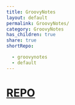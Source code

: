 ```yaml
---
title: GroovyNotes
layout: default
permalink: GroovyNotes/
category: GroovyNotes
has_children: true
share: true
shortRepo:

  - groovynotes
  - default    
---
```


# [REPO](https://github.com/14paxton/GroovyNotes)  